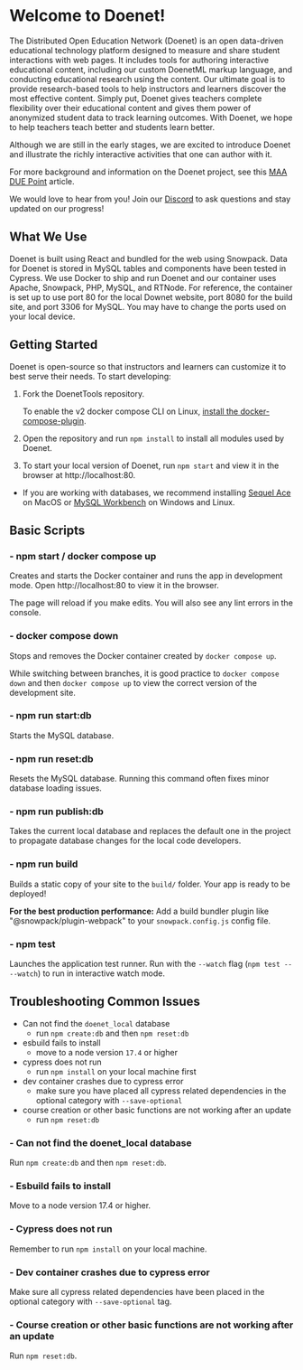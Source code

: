# Welcome to Doenet!

The Distributed Open Education Network (Doenet) is an open data-driven educational technology platform designed to measure and share student interactions with web pages. It includes tools for authoring interactive educational content, including our custom DoenetML markup language, and conducting educational research using the content. Our ultimate goal is to provide research-based tools to help instructors and learners discover the most effective content. Simply put, Doenet gives teachers complete flexibility over their educational content and gives them power of anonymized student data to track learning outcomes. With Doenet, we hope to help teachers teach better and students learn better.

Although we are still in the early stages, we are excited to introduce Doenet and illustrate the richly interactive activities that one can author with it.

For more background and information on the Doenet project, see this [MAA DUE Point](https://www.mathvalues.org/masterblog/reimagining-online-mathematics) article.

We would love to hear from you! Join our [Discord](https://discord.gg/PUduwtKJ5h) to ask questions and stay updated on our progress!

## What We Use

Doenet is built using React and bundled for the web using Snowpack. Data for Doenet is stored in MySQL tables and components have been tested in Cypress. We use Docker to ship and run Doenet and our container uses Apache, Snowpack, PHP, MySQL, and RTNode. For reference, the container is set up to use port 80 for the local Downet website, port 8080 for the build site, and port 3306 for MySQL. You may have to change the ports used on your local device.

<!-- Need build instructions from Kevin  -->

## Getting Started

Doenet is open-source so that instructors and learners can customize it to best serve their needs. To start developing:

1. Fork the DoenetTools repository.

   To enable the v2 docker compose CLI on Linux, [install the docker-compose-plugin](https://docs.docker.com/compose/install/linux/).

2. Open the repository and run `npm install` to install all modules used by Doenet.

3. To start your local version of Doenet, run `npm start` and view it in the browser at http://localhost:80.

- If you are working with databases, we recommend installing [Sequel Ace](https://sequel-ace.com/) on MacOS or [MySQL Workbench](https://dev.mysql.com/downloads/workbench/) on Windows and Linux.

## Basic Scripts

### - npm start / docker compose up

Creates and starts the Docker container and runs the app in development mode.
Open http://localhost:80 to view it in the browser.

The page will reload if you make edits.
You will also see any lint errors in the console.

### - docker compose down

Stops and removes the Docker container created by `docker compose up`.

While switching between branches, it is good practice to `docker compose down` and then `docker compose up` to view the correct version of the development site.

### - npm run start:db

Starts the MySQL database.

### - npm run reset:db

Resets the MySQL database.
Running this command often fixes minor database loading issues.

### - npm run publish:db

Takes the current local database and replaces the default one in the project to propagate database changes for the local code developers.

### - npm run build

Builds a static copy of your site to the `build/` folder.
Your app is ready to be deployed!

**For the best production performance:** Add a build bundler plugin like "@snowpack/plugin-webpack" to your `snowpack.config.js` config file.

### - npm test

Launches the application test runner.
Run with the `--watch` flag (`npm test -- --watch`) to run in interactive watch mode.

## Troubleshooting Common Issues

- Can not find the `doenet_local` database
  - run `npm create:db` and then `npm reset:db`
- esbuild fails to install
  - move to a node version `17.4` or higher
- cypress does not run
  - run `npm install` on your local machine first
- dev container crashes due to cypress error
  - make sure you have placed all cypress related dependencies in the optional category with `--save-optional`
- course creation or other basic functions are not working after an update
  - run `npm reset:db`

### - Can not find the doenet_local database

Run `npm create:db` and then `npm reset:db`.

### - Esbuild fails to install

Move to a node version 17.4 or higher.

### - Cypress does not run

Remember to run `npm install` on your local machine.

### - Dev container crashes due to cypress error

Make sure all cypress related dependencies have been placed in the optional category with `--save-optional` tag.

### - Course creation or other basic functions are not working after an update

Run `npm reset:db`.
